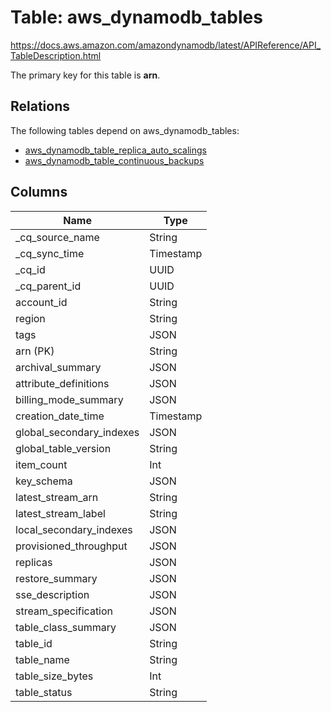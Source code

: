 # Table: aws_dynamodb_tables

https://docs.aws.amazon.com/amazondynamodb/latest/APIReference/API_TableDescription.html

The primary key for this table is **arn**.

## Relations
The following tables depend on aws_dynamodb_tables:
  - [aws_dynamodb_table_replica_auto_scalings](aws_dynamodb_table_replica_auto_scalings.md)
  - [aws_dynamodb_table_continuous_backups](aws_dynamodb_table_continuous_backups.md)

## Columns
| Name          | Type          |
| ------------- | ------------- |
|_cq_source_name|String|
|_cq_sync_time|Timestamp|
|_cq_id|UUID|
|_cq_parent_id|UUID|
|account_id|String|
|region|String|
|tags|JSON|
|arn (PK)|String|
|archival_summary|JSON|
|attribute_definitions|JSON|
|billing_mode_summary|JSON|
|creation_date_time|Timestamp|
|global_secondary_indexes|JSON|
|global_table_version|String|
|item_count|Int|
|key_schema|JSON|
|latest_stream_arn|String|
|latest_stream_label|String|
|local_secondary_indexes|JSON|
|provisioned_throughput|JSON|
|replicas|JSON|
|restore_summary|JSON|
|sse_description|JSON|
|stream_specification|JSON|
|table_class_summary|JSON|
|table_id|String|
|table_name|String|
|table_size_bytes|Int|
|table_status|String|